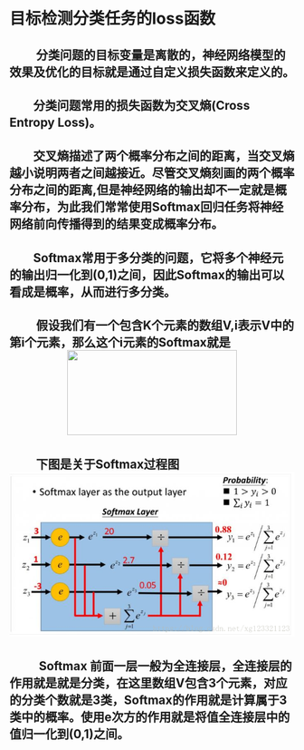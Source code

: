 # 目标检测分类任务的loss函数

## &emsp;&emsp; 分类问题的目标变量是离散的，神经网络模型的效果及优化的目标就是通过自定义损失函数来定义的。

## &emsp;&emsp;分类问题常用的损失函数为交叉熵(Cross Entropy Loss)。

## &emsp;&emsp;交叉熵描述了两个概率分布之间的距离，当交叉熵越小说明两者之间越接近。尽管交叉熵刻画的两个概率分布之间的距离,但是神经网络的输出却不一定就是概率分布，为此我们常常使用Softmax回归任务将神经网络前向传播得到的结果变成概率分布。
  
## &emsp;&emsp;Softmax常用于多分类的问题，它将多个神经元的输出归一化到(0,1)之间，因此Softmax的输出可以看成是概率，从而进行多分类。
  
## &emsp; &emsp;假设我们有一个包含K个元素的数组V,i表示V中的第i个元素，那么这个i元素的Softmax就是 <!--<center><font face="黑体" size=7> $S_i = \frac{e^i }{\Sigma^{j=k}_{j=1}{e^j}}$</font> </center> --><div align=center><img width="300" height="150" src="http://chart.googleapis.com/chart?chs=300x150&cht=tx&chl=$S_i=\frac{e^i}{\Sigma^{j=k}_{j=1}{e^j}}$"/></div>

## &emsp; &emsp;下图是关于Softmax过程图<div align=center>![](media/15687375324109.png)</div>
## &emsp; &emsp; Softmax 前面一层一般为全连接层，全连接层的作用就是就是分类，在这里数组V包含3个元素，对应的分类个数就是3类，Softmax的作用就是计算属于3类中的概率。使用e次方的作用就是将值全连接层中的值归一化到(0,1)之间。

<!--![](http://chart.googleapis.com/chart?cht=tx&chl=$S_i=\frac{e^i}{sum^{j=k}_{j=1}{e^j}}$)-->







